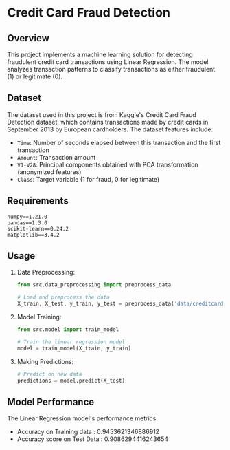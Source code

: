 # Credit Card Fraud Detection

## Overview
This project implements a machine learning solution for detecting fraudulent credit card transactions using Linear Regression. The model analyzes transaction patterns to classify transactions as either fraudulent (1) or legitimate (0).

## Dataset
The dataset used in this project is from Kaggle's Credit Card Fraud Detection dataset, which contains transactions made by credit cards in September 2013 by European cardholders. The dataset features include:

- `Time`: Number of seconds elapsed between this transaction and the first transaction
- `Amount`: Transaction amount
- `V1-V28`: Principal components obtained with PCA transformation (anonymized features)
- `Class`: Target variable (1 for fraud, 0 for legitimate)

## Requirements
```
numpy==1.21.0
pandas==1.3.0
scikit-learn==0.24.2
matplotlib==3.4.2
```

## Usage
1. Data Preprocessing:
   ```python
   from src.data_preprocessing import preprocess_data
   
   # Load and preprocess the data
   X_train, X_test, y_train, y_test = preprocess_data('data/creditcard.csv')
   ```

2. Model Training:
   ```python
   from src.model import train_model
   
   # Train the linear regression model
   model = train_model(X_train, y_train)
   ```

3. Making Predictions:
   ```python
   # Predict on new data
   predictions = model.predict(X_test)
   ```

## Model Performance
The Linear Regression model's performance metrics:
- Accuracy on Training data :  0.9453621346886912
- Accuracy score on Test Data : 0.9086294416243654
